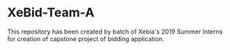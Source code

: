 # XeBid-Team-A
This repository has been created by batch of Xebia's 2019 Summer Interns for creation of capstone project of bidding application.
